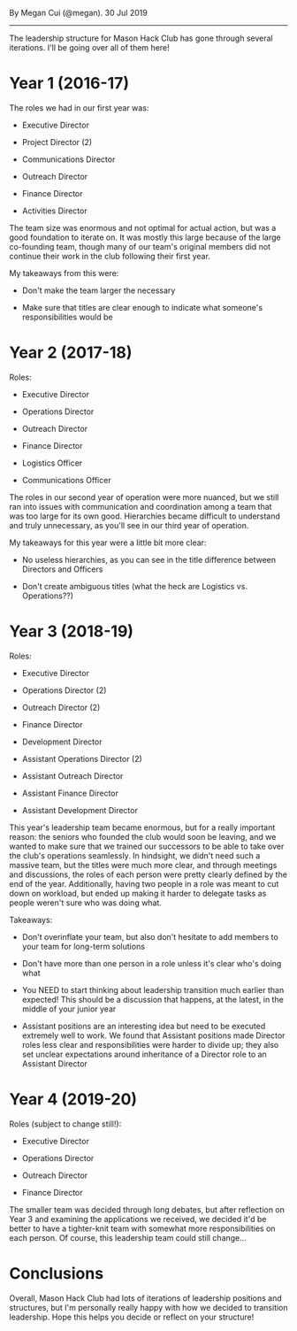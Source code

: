 <p ></p>

By Megan Cui (@megan). 30 Jul 2019

* * *

The leadership structure for Mason Hack Club has gone through several iterations. I'll be going over all of them here!

Year 1 (2016-17)
================

The roles we had in our first year was:

*   Executive Director
    
*   Project Director (2)
    
*   Communications Director
    
*   Outreach Director
    
*   Finance Director
    
*   Activities Director
    

The team size was enormous and not optimal for actual action, but was a good foundation to iterate on. It was mostly this large because of the large co-founding team, though many of our team's original members did not continue their work in the club following their first year.

My takeaways from this were:

*   Don't make the team larger the necessary
    
*   Make sure that titles are clear enough to indicate what someone's responsibilities would be
    

Year 2 (2017-18)
================

Roles:

*   Executive Director
    
*   Operations Director
    
*   Outreach Director
    
*   Finance Director
    
*   Logistics Officer
    
*   Communications Officer
    

The roles in our second year of operation were more nuanced, but we still ran into issues with communication and coordination among a team that was too large for its own good. Hierarchies became difficult to understand and truly unnecessary, as you'll see in our third year of operation.

My takeaways for this year were a little bit more clear:

*   No useless hierarchies, as you can see in the title difference between Directors and Officers
    
*   Don't create ambiguous titles (what the heck are Logistics vs. Operations??)
    

Year 3 (2018-19)
================

Roles:

*   Executive Director
    
*   Operations Director (2)
    
*   Outreach Director (2)
    
*   Finance Director
    
*   Development Director
    
*   Assistant Operations Director (2)
    
*   Assistant Outreach Director
    
*   Assistant Finance Director
    
*   Assistant Development Director
    

This year's leadership team became enormous, but for a really important reason: the seniors who founded the club would soon be leaving, and we wanted to make sure that we trained our successors to be able to take over the club's operations seamlessly. In hindsight, we didn't need such a massive team, but the titles were much more clear, and through meetings and discussions, the roles of each person were pretty clearly defined by the end of the year. Additionally, having two people in a role was meant to cut down on workload, but ended up making it harder to delegate tasks as people weren't sure who was doing what.

Takeaways:

*   Don't overinflate your team, but also don't hesitate to add members to your team for long-term solutions
    
*   Don't have more than one person in a role unless it's clear who's doing what
    
*   You NEED to start thinking about leadership transition much earlier than expected! This should be a discussion that happens, at the latest, in the middle of your junior year
    
*   Assistant positions are an interesting idea but need to be executed extremely well to work. We found that Assistant positions made Director roles less clear and responsibilities were harder to divide up; they also set unclear expectations around inheritance of a Director role to an Assistant Director
    

Year 4 (2019-20)
================

Roles (subject to change still!):

*   Executive Director
    
*   Operations Director
    
*   Outreach Director
    
*   Finance Director
    

The smaller team was decided through long debates, but after reflection on Year 3 and examining the applications we received, we decided it'd be better to have a tighter-knit team with somewhat more responsibilities on each person. Of course, this leadership team could still change...

Conclusions
===========

Overall, Mason Hack Club had lots of iterations of leadership positions and structures, but I'm personally really happy with how we decided to transition leadership. Hope this helps you decide or reflect on your structure!